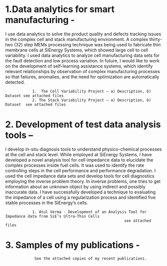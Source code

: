 # 1.Data analytics for smart manufacturing - 
I use data analytics to solve the product quality and defects tracking issues in the complex cell and stack manufacturing environment.  A complex thirty-two (32) step MEMs processing technique was being used to fabricate thin membrane cells at SiEnergy Systems, which showed large cell to cell variability. I used data analytics to analyze cell manufacturing data sets for the fault detection and low process variation. In future, I would like to work on the development of self-learning assistance systems, which identify relevant relationships by observation of complex manufacturing processes so that failures, anomalies, and the need for optimization are automatically detected. 
                        
                1.  The Cell Variability Project – a) Description, b) Dataset see attached files
                2. The Stack Variability Project – a) Description, b) Dataset  see attached files
                
                
# 2. Development of test data analysis tools – 
I develop in-situ diagnosis tools to understand physico-chemical processes at the cell and stack level. While employed at SiEnergy Systems, I have developed a novel analysis tool for cell impedance data to elucidate the complex processes inside fuel cells. It was used to identify the rate controlling steps in the cell performance and performance degradation. I used the cell impedance data sets and develop tools for cell diagnostics employing the inverse problem theory. In inverse problems, one tries to get information about an unknown object by using indirect and possibly inaccurate data. I have successfully developed a technique to evaluating the impedance of a cell using a regularization process and identified five stable processes in the SiEnergy’s cells.
                
                1. Atul Verma - Development of an Analysis Tool for Impedance data from SiE’s Ultra-Thin Cells
                                                         see attached files
                                                         
# 3. Samples of my publications - 
                 See the attached copies of my recent publications.
